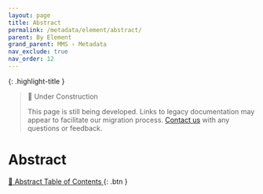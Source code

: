```yaml
---
layout: page
title: Abstract
permalink: /metadata/element/abstract/
parent: By Element
grand_parent: MMS › Metadata
nav_exclude: true
nav_order: 12
---
```


{: .highlight-title }
> 🚧 Under Construction
>
> This page is still being developed. Links to legacy documentation may appear to facilitate our migration process. [Contact us](/metadata-documentation/contact/) with any questions or feedback.

# Abstract

[📄 Abstract Table of Contents ](https://docs.google.com/document/d/1vOzk-E859JAh6nFioB6ZtrfX-BnOmSJm_mRUbQPV36Q/edit){: .btn }